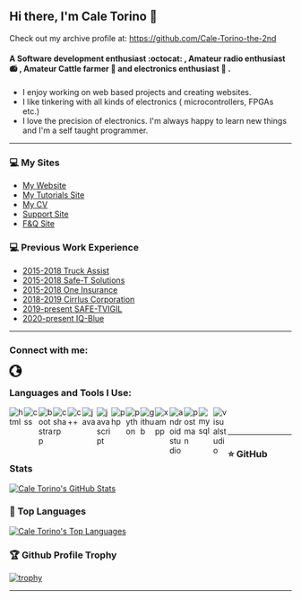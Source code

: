 ## Hi there, I'm Cale Torino 👋

Check out my archive profile at: https://github.com/Cale-Torino-the-2nd

#### A Software development enthusiast :octocat: , Amateur radio enthusiast :radio: , Amateur Cattle farmer :ox: and electronics enthusiast :electric_plug: .

- I enjoy working on web based projects and creating websites.
- I like tinkering with all kinds of electronics ( microcontrollers, FPGAs etc.)
- I love the precision of electronics. I'm always happy to learn new things and I'm a self taught programmer.

---

### :computer: My Sites

<!-- MY_SITES:START -->
- [My Website](https://www.techrad.co.za "My Website")
- [My Tutorials Site](https://tutorials.techrad.co.za "My Tutorials Site")
- [My CV](https://cv.techrad.co.za "My CV")
- [Support Site](https://support.techrad.co.za "Support Site")
- [F&Q Site](https://faq.techrad.co.za "F&Q Site")
<!-- MY_SITES:END -->

### :computer: Previous Work Experience

<!-- Previous_SITES:START -->
- [2015-2018 Truck Assist](https://truckassist.co.za "Truck Assist")
- [2015-2018 Safe-T Solutions](https://safe-t.co.za "Safe-T Solutions")
- [2015-2018 One Insurance](https://www.one.za.com "One Insurance")
- [2018-2019 Cirrlus Corporation](https://cirrlusemail.wixsite.com/cirrluscorporation "Cirrlus Corporation")
- [2019-present SAFE-TVIGIL](https://safe-tvigil.com "SAFE-TVIGIL")
- [2020-present IQ-Blue](# "IQ-Blue")
<!-- Previous_SITES:END -->

---

<!--
[![Cale Torino's wakatime stats](https://github-readme-stats-coral-ten.vercel.app/api/wakatime?username=Cale-Torino&theme=radical&hide_border=true)]
-->
### Connect with me:

<a href="https://www.techrad.co.za" target="_blank"> <img align="left" alt="" width="22px" src="https://raw.githubusercontent.com/iconic/open-iconic/master/svg/globe.svg"></a>
<a href="https://www.youtube.com/channel/UCp3xaxhaAYnQqo3J8S6mIdw" target="_blank"> <img align="left" alt="" width="22px" src="https://cdn.jsdelivr.net/npm/simple-icons@v3/icons/youtube.svg"></a>
<a href="https://za.linkedin.com/in/cale-torino-859485172" target="_blank"> <img align="left" alt="" width="22px" src="https://cdn.jsdelivr.net/npm/simple-icons@v3/icons/linkedin.svg"></a>

<br />

### Languages and Tools I Use:

<img align="left" alt="html" width="26px" src="https://simpleicons.org/icons/html5.svg" />
<img align="left" alt="css" width="26px" src="https://simpleicons.org/icons/css3.svg" />
<img align="left" alt="bootstrap" width="26px" src="https://simpleicons.org/icons/bootstrap.svg" />
<img align="left" alt="csharp" width="26px" src="https://simpleicons.org/icons/csharp.svg" />
<img align="left" alt="c++" width="26px" src="https://simpleicons.org/icons/cplusplus.svg" />
<img align="left" alt="java" width="26px" src="https://simpleicons.org/icons/java.svg" />
<img align="left" alt="javascript" width="26px" src="https://simpleicons.org/icons/javascript.svg" />
<img align="left" alt="php" width="26px" src="https://simpleicons.org/icons/php.svg" />
<img align="left" alt="python" width="26px" src="https://simpleicons.org/icons/python.svg" />
<img align="left" alt="github" width="26px" src="https://simpleicons.org/icons/github.svg" />
<img align="left" alt="xampp" width="26px" src="https://simpleicons.org/icons/xampp.svg" />
<img align="left" alt="androidstudio" width="26px" src="https://simpleicons.org/icons/androidstudio.svg" />
<img align="left" alt="postman" width="26px" src="https://simpleicons.org/icons/postman.svg" />
<img align="left" alt="mysql" width="26px" src="https://simpleicons.org/icons/mysql.svg" />
<img align="left" alt="visualstudio" width="26px" src="https://simpleicons.org/icons/visualstudio.svg" />

<br />
<br />

---

### :star: GitHub Stats

<!-- GITHUB_STATS:START -->
[![Cale Torino's GitHub Stats](https://github-readme-stats-coral-ten.vercel.app/api?username=Cale-Torino&show_icons=true&theme=radical&hide_border=true)]()
<!-- GITHUB_STATS:END -->

### :speak_no_evil: Top Languages

<!-- TTOP_LAN:START -->
[![Cale Torino's Top Languages](https://github-readme-stats-coral-ten.vercel.app/api/top-langs/?username=Cale-Torino&theme=radical&hide_border=true&layout=compact)]()
<!-- TOP_LAN:END -->

### :trophy: Github Profile Trophy

[![trophy](https://github-profile-trophy.vercel.app/?username=Cale-Torino&theme=radical)](https://github.com/ryo-ma/github-profile-trophy)

<!--
[![Readme Card](https://github-readme-stats-coral-ten.vercel.app/api/pin/?username=Cale-Torino&repo=github-readme-stats&theme=radical&hide_border=true)]()
-->

---
